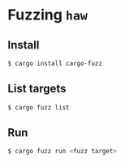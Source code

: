 # Fuzzing `haw`

## Install

```sh
$ cargo install cargo-fuzz
```

## List targets

```sh
$ cargo fuzz list
```

## Run 

```sh
$ cargo fuzz run <fuzz target>
```